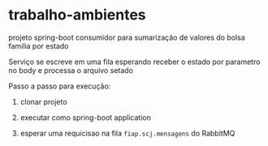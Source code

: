 # trabalho-ambientes

projeto spring-boot consumidor para sumarização de valores do bolsa familia por estado

Serviço se escreve em uma fila esperando receber o estado por parametro no body e processa o arquivo setado

Passo a passo para execução:

1. clonar projeto

2. executar como spring-boot application

3. esperar uma requicisao na fila `fiap.scj.mensagens` do RabbitMQ
